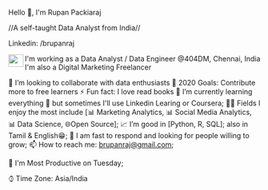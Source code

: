 Hello 👋, I'm Rupan Packiaraj 

//A self-taught Data Analyst from India//

Linkedin: /brupanraj


<img align='left' src="https://camo.githubusercontent.com/63371d36886ee658f5a97401f393e1ab1684b2fd3de674b8f5efc7d410b2a3d0/68747470733a2f2f6d656469612e67697068792e636f6d2f6d656469612f57556c706c634d704f43456d5447427442572f67697068792e676966" width="30" height="25">
I'm working as a Data Analyst / Data Engineer @404DM, Chennai, India
I'm also a Digital Marketing Freelancer
 
👯 I’m looking to collaborate with data enthusiasts
🥅 2020 Goals: Contribute more to free learners
⚡ Fun fact: I love read books
📖 I’m currently learning everything 🤣 but sometimes I'll use Linkedin Learing or Coursera;
🤹🏽 Fields I enjoy the most include [📊 Marketing Analytics, 📊 Social Media Analytics, 📊 Data Science, 🌐Open Source];
📈 I’m good in [Python, R, SQL]; also in Tamil & English😁;
💬 I am fast to respond and looking for people willing to grow;
📫 How to reach me: brupanraj@gmail.com;


📅 I'm Most Productive on Tuesday;

⌚︎ Time Zone: Asia/India
